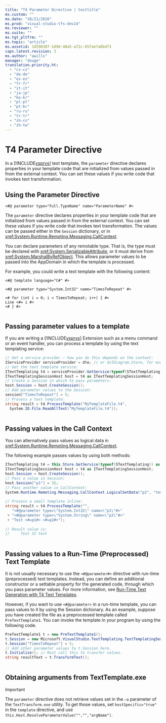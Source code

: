 ```yaml
---
title: "T4 Parameter Directive | testtitle"
ms.custom: ""
ms.date: "10/21/2016"
ms.prod: "visual-studio-tfs-dev14"
ms.reviewer: ""
ms.suite: ""
ms.tgt_pltfrm: ""
ms.topic: "article"
ms.assetid: 1d590387-1d9d-40a5-a72c-65fae7a8bdf3
caps.latest.revision: 3
ms.author: "awills"
manager: "douge"
translation.priority.ht: 
  - "cs-cz"
  - "de-de"
  - "es-es"
  - "fr-fr"
  - "it-it"
  - "ja-jp"
  - "ko-kr"
  - "pl-pl"
  - "pt-br"
  - "ru-ru"
  - "tr-tr"
  - "zh-cn"
  - "zh-tw"
---
```

# T4 Parameter Directive
In a [!INCLUDE[vsprvs](../code-quality/includes/vsprvs_md.md)] text template, the `parameter` directive declares properties in your template code that are initialized from values passed in from the external context. You can set these values if you write code that invokes text transformation.  
  
## Using the Parameter Directive  
  
```  
<#@ parameter type="Full.TypeName" name="ParameterName" #>  
```  
  
 The `parameter` directive declares properties in your template code that are initialized from values passed in from the external context. You can set these values if you write code that invokes text transformation. The values can be passed either in the `Session` dictionary, or in <xref:System.Runtime.Remoting.Messaging.CallContext>.  
  
 You can declare parameters of any remotable type. That is, the type must be declared with <xref:System.SerializableAttribute>, or it must derive from <xref:System.MarshalByRefObject>. This allows parameter values to be passed into the AppDomain in which the template is processed.  
  
 For example, you could write a text template with the following content:  
  
```  
<#@ template language="C#" #>  
  
<#@ parameter type="System.Int32" name="TimesToRepeat" #>  
  
<# for (int i = 0; i < TimesToRepeat; i++) { #>  
Line <#= i #>  
<# } #>  
  
```  
  
## Passing parameter values to a template  
 If you are writing a [!INCLUDE[vsprvs](../code-quality/includes/vsprvs_md.md)] Extension such as a menu command or an event handler, you can process a template by using the text templating service:  
  
```c#  
// Get a service provider – how you do this depends on the context:  
IServiceProvider serviceProvider = dte; // or dslDiagram.Store, for example   
// Get the text template service:  
ITextTemplating t4 = serviceProvider.GetService(typeof(STextTemplating)) as ITextTemplating;  
ITextTemplatingSessionHost host = t4 as ITextTemplatingSessionHost;  
// Create a Session in which to pass parameters:  
host.Session = host.CreateSession();  
// Add parameter values to the Session:  
session["TimesToRepeat"] = 5;  
// Process a text template:  
string result = t4.ProcessTemplate("MyTemplateFile.t4",  
  System.IO.File.ReadAllText("MyTemplateFile.t4"));  
  
```  
  
## Passing values in the Call Context  
 You can alternatively pass values as logical data in <xref:System.Runtime.Remoting.Messaging.CallContext>.  
  
 The following example passes values by using both methods:  
  
```c#  
ITextTemplating t4 = this.Store.GetService(typeof(STextTemplating)) as ITextTemplating;  
ITextTemplatingSessionHost host = t4 as ITextTemplatingSessionHost;  
host.Session = host.CreateSession();  
// Pass a value in Session:  
host.Session["p1"] = 32;  
// Pass another value in CallContext:  
System.Runtime.Remoting.Messaging.CallContext.LogicalSetData("p2", "test");  
  
// Process a small template inline:  
string result = t4.ProcessTemplate("",   
   "<#@parameter type=\"System.Int32\" name=\"p1\"#>"  
 + "<#@parameter type=\"System.String\" name=\"p2\"#>"  
 + "Test <#=p1#> <#=p2#>");  
  
// Result value is:  
//     Test 32 test  
  
```  
  
## Passing values to a Run-Time (Preprocessed) Text Template  
 It is not usually necessary to use the `<#@parameter#>` directive with run-time (preprocessed) text templates. Instead, you can define an additional constructor or a settable property for the generated code, through which you pass parameter values. For more information, see [Run-Time Text Generation with T4 Text Templates](../modeling/run-time-text-generation-with-t4-text-templates.md).  
  
 However, if you want to use `<#@parameter>` in a run-time template, you can pass values to it by using the Session dictionary. As an example, suppose you have created the file as a preprocessed template called `PreTextTemplate1`. You can invoke the template in your program by using the following code.  
  
```c#  
PreTextTemplate1 t = new PreTextTemplate1();  
t.Session = new Microsoft.VisualStudio.TextTemplating.TextTemplatingSession();  
t.Session["TimesToRepeat"] = 5;  
// Add other parameter values to t.Session here.  
t.Initialize(); // Must call this to transfer values.  
string resultText = t.TransformText();  
  
```  
  
## Obtaining arguments from TextTemplate.exe  
  
> [!IMPORTANT]
>  The `parameter` directive does not retrieve values set in the `–a` parameter of the `TextTransform.exe` utility. To get those values, set `hostSpecific="true"` in the `template` directive, and use `this.Host.ResolveParameterValue("","","argName")`.